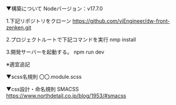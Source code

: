 ▼構築について
Nodeバージョン：v17.7.0

1.下記リポジトリをクローン
https://github.com/viEngineer/dw-front-zenken.git

2.プロジェクトルートで下記コマンドを実行
nmp install

3.開発サーバーを起動する。
npm run dev

※適宜追記

▼scss名規則
〇〇.module.scss

▼css設計・命名規則
SMACSS
https://www.northdetail.co.jp/blog/1953/#smacss